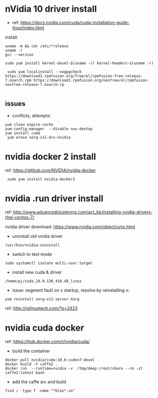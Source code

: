 # nVidia 10 driver install

 - ref: https://docs.nvidia.com/cuda/cuda-installation-guide-linux/index.html
 
 install:
 ```
 uname -m && cat /etc/*release
 uname -r
 gcc --version

 sudo yum install kernel-devel-$(uname -r) kernel-headers-$(uname -r)
 
  sudo yum localinstall --nogpgcheck https://download1.rpmfusion.org/free/el/rpmfusion-free-release-7.noarch.rpm https://download1.rpmfusion.org/nonfree/el/rpmfusion-nonfree-release-7.noarch.rp
  
 
 ```
 
 ## issues
- conflicts,  attempts:
 ``` 
 yum clean expire-cache
 yum-config-manager  --disable nux-dextop 
 yum install cuda
  yum erase xorg-x11-drv-nvidia
 
 ```
 
 # nvidia docker 2 install
 
 ref: https://github.com/NVIDIA/nvidia-docker
 
 ```
  sudo yum install nvidia-docker2
 ```
 
 # nvidia .run driver install
 
 ref: http://www.advancedclustering.com/act_kb/installing-nvidia-drivers-rhel-centos-7/
 
 nvidia driver download:
 https://www.nvidia.com/object/unix.html
 
 - uninstall old vnidia driver
 ```
 /usr/bin/nvidia-uninstall
 ```
 - switch to text mode
```
sudo systemctl isolate multi-user.target 
 ```
 - install new cuda & driver
 ```
 /home/pj/cuda_10.0.130_410.48_linux
 ```
 - issue: segment fault on x startup, resolve by reinstalling x:
 ```
 yum reinstall xorg-x11-server-Xorg
 ```
 ref: http://rglinuxtech.com/?p=2423
 
 # nvidia cuda docker
 
 ref: https://hub.docker.com/r/nvidia/cuda/
 
 - build the container
 ```
 docker pull nvidia/cuda:10.0-cudnn7-devel
 docker build -t caffe2 .
 docker run  --runtime=nvidia -v  /tmp/deep:/root/share --rm -it  caffe2:latest bash
 ```
 - add the caffe src and build
```
find / -type f -name "*blas*.so"

```
 
 
 
